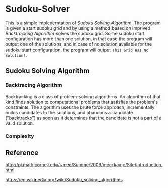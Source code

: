 # Sudoku-Solver

This is a simple implenemtation of *Sudoku Solving Algorithm*. The program is given a start sudoku grid and by using a method based on imprived *Backtracking Algorithm* solves the sudoku grid. Some sudoku start configuration has more than one solution, in that case the program will output one of the solutions, and in case of no solution available for the sudoku start configuration, the program will output `This Grid Has No Solution!`.

## Sudoku Solving Algorithm

### Backtracing Algorithm
Backtracking is a class of problem-solving algorithms. An algorithm of that kind finds solution to computational problems that satisfies the problem's constraints. The algorithm uses the brute force approach, incrementally builds candidates to the solutions, and abandons a candidate ("backtracks") as soon as it determines that the candidate is not a part of a valid solution.
### Complexity

## Reference

http://pi.math.cornell.edu/~mec/Summer2009/meerkamp/Site/Introduction.html

https://en.wikipedia.org/wiki/Sudoku_solving_algorithms
